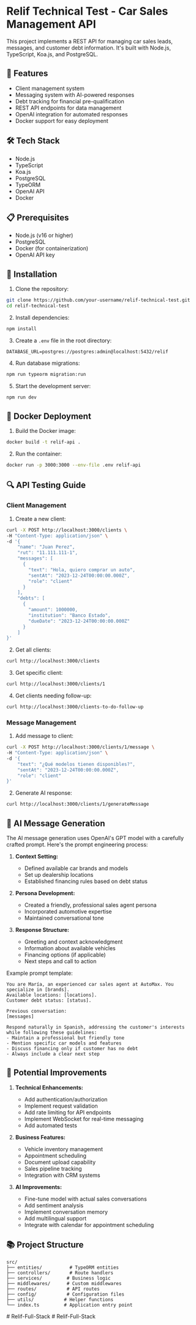 # Relif Technical Test - Car Sales Management API

This project implements a REST API for managing car sales leads, messages, and customer debt information. It's built with Node.js, TypeScript, Koa.js, and PostgreSQL.

## 🚀 Features

- Client management system
- Messaging system with AI-powered responses
- Debt tracking for financial pre-qualification
- REST API endpoints for data management
- OpenAI integration for automated responses
- Docker support for easy deployment

## 🛠️ Tech Stack

- Node.js
- TypeScript
- Koa.js
- PostgreSQL
- TypeORM
- OpenAI API
- Docker

## 📋 Prerequisites

- Node.js (v16 or higher)
- PostgreSQL
- Docker (for containerization)
- OpenAI API key

## 🔧 Installation

1. Clone the repository:
```bash
git clone https://github.com/your-username/relif-technical-test.git
cd relif-technical-test
```

2. Install dependencies:
```bash
npm install
```

3. Create a `.env` file in the root directory:
```env
DATABASE_URL=postgres://postgres:admin@localhost:5432/relif
```

4. Run database migrations:
```bash
npm run typeorm migration:run
```

5. Start the development server:
```bash
npm run dev
```

## 🐳 Docker Deployment

1. Build the Docker image:
```bash
docker build -t relif-api .
```

2. Run the container:
```bash
docker run -p 3000:3000 --env-file .env relif-api
```

## 🔍 API Testing Guide

### Client Management

1. Create a new client:
```bash
curl -X POST http://localhost:3000/clients \
-H "Content-Type: application/json" \
-d '{
    "name": "Juan Perez",
    "rut": "11.111.111-1",
    "messages": [
      {
        "text": "Hola, quiero comprar un auto",
        "sentAt": "2023-12-24T00:00:00.000Z",
        "role": "client"
      }
    ],
    "debts": [
      {
        "amount": 1000000,
        "institution": "Banco Estado",
        "dueDate": "2023-12-24T00:00:00.000Z"
      }
    ]
}'
```

2. Get all clients:
```bash
curl http://localhost:3000/clients
```

3. Get specific client:
```bash
curl http://localhost:3000/clients/1
```

4. Get clients needing follow-up:
```bash
curl http://localhost:3000/clients-to-do-follow-up
```

### Message Management

1. Add message to client:
```bash
curl -X POST http://localhost:3000/clients/1/message \
-H "Content-Type: application/json" \
-d '{
    "text": "¿Qué modelos tienen disponibles?",
    "sentAt": "2023-12-24T00:00:00.000Z",
    "role": "client"
}'
```

2. Generate AI response:
```bash
curl http://localhost:3000/clients/1/generateMessage
```

## 🤖 AI Message Generation

The AI message generation uses OpenAI's GPT model with a carefully crafted prompt. Here's the prompt engineering process:

1. **Context Setting:**
   - Defined available car brands and models
   - Set up dealership locations
   - Established financing rules based on debt status

2. **Persona Development:**
   - Created a friendly, professional sales agent persona
   - Incorporated automotive expertise
   - Maintained conversational tone

3. **Response Structure:**
   - Greeting and context acknowledgment
   - Information about available vehicles
   - Financing options (if applicable)
   - Next steps and call to action

Example prompt template:
```text
You are María, an experienced car sales agent at AutoMax. You specialize in [brands].
Available locations: [locations].
Customer debt status: [status].

Previous conversation:
[messages]

Respond naturally in Spanish, addressing the customer's interests while following these guidelines:
- Maintain a professional but friendly tone
- Mention specific car models and features
- Discuss financing only if customer has no debt
- Always include a clear next step
```

## 🌟 Potential Improvements

1. **Technical Enhancements:**
   - Add authentication/authorization
   - Implement request validation
   - Add rate limiting for API endpoints
   - Implement WebSocket for real-time messaging
   - Add automated tests

2. **Business Features:**
   - Vehicle inventory management
   - Appointment scheduling
   - Document upload capability
   - Sales pipeline tracking
   - Integration with CRM systems

3. **AI Improvements:**
   - Fine-tune model with actual sales conversations
   - Add sentiment analysis
   - Implement conversation memory
   - Add multilingual support
   - Integrate with calendar for appointment scheduling

## 📚 Project Structure

```
src/
├── entities/          # TypeORM entities
├── controllers/       # Route handlers
├── services/         # Business logic
├── middlewares/      # Custom middlewares
├── routes/           # API routes
├── config/           # Configuration files
├── utils/           # Helper functions
└── index.ts         # Application entry point
```
#   R e l i f - F u l l - S t a c k  
 #   R e l i f - F u l l - S t a c k  
 
